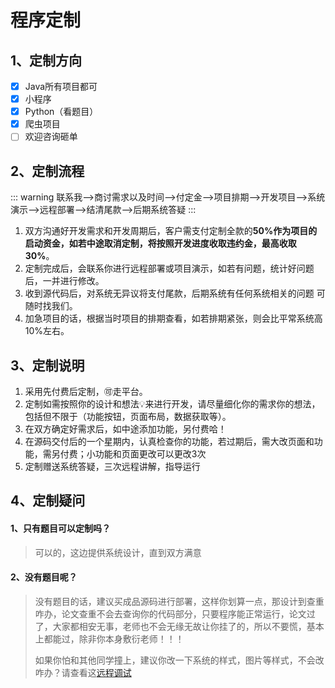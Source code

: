 # 程序定制


## 1、定制方向
- [x] Java所有项目都可
- [x] 小程序
- [x] Python（看题目）
- [x] 爬虫项目
- [ ] 欢迎咨询砸单

## 2、定制流程
::: warning 
联系我——>商讨需求以及时间——>付定金——>项目排期——>开发项目——>系统演示——>远程部署——>结清尾款——>后期系统答疑
:::
1. 双方沟通好开发需求和开发周期后，客户需支付定制全款的**50%**作为项目的启动资金，如若中途取消定制，将按照开发进度收取违约金，最高收取**30%**。
2. 定制完成后，会联系你进行远程部署或项目演示，如若有问题，统计好问题后，一并进行修改。
3. 收到源代码后，对系统无异议将支付尾款，后期系统有任何系统相关的问题 可随时找我们。
4. 加急项目的话，根据当时项目的排期查看，如若排期紧张，则会比平常系统高10%左右。
## 3、定制说明

1. 采用先付费后定制，🉑走平台。
2. 定制如需按照你的设计和想法💡来进行开发，请尽量细化你的需求你的想法，包括但不限于（功能按钮，页面布局，数据获取等）。
3. 在双方确定好需求后，如中途添加功能，另付费哈！
4. 在源码交付后的一个星期内，认真检查你的功能，若过期后，需大改页面和功能，需另付费；小功能和页面更改可以更改3次
5. 定制赠送系统答疑，三次远程讲解，指导运行

## 4、定制疑问

#### 1、只有题目可以定制吗？
> 可以的，这边提供系统设计，直到双方满意

#### 2、没有题目呢？
> 没有题目的话，建议买成品源码进行部署，这样你划算一点，那设计到查重咋办，论文查重不会去查询你的代码部分，只要程序能正常运行，论文过了，大家都相安无事，老师也不会无缘无故让你挂了的，所以不要慌，基本上都能过，除非你本身敷衍老师！！！
> 
> 如果你怕和其他同学撞上，建议你改一下系统的样式，图片等样式，不会改咋办？请查看这[远程调试](/docs/service/remote.html)
